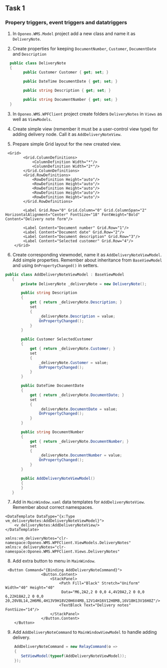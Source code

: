 ## Task 1

### Propery triggers, event triggers and datatriggers

1. In `Oponeo.WMS.Model` project add a new class and name it as `DeliveryNote`.

2. Create properties for keeping `DocumentNumber`, `Customer`, `DocumentDate` and `Description`

```cs
  public class DeliveryNote
  {
        public Customer Customer { get; set; }

        public DateTime DocumentDate { get; set; }

        public string Description { get; set; }

        public string DocumentNumber { get; set; }
  }
```

3. In `Oponeo.WMS.WPFClient` project create folders `DeliveryNotes` in `Views` as well as `ViewModels`.

4. Create simple view (remember it must be a user-control view type) for adding delivery node. Call it as `AddDeliveryNoteView`.

5. Prepare simple Grid layout for the new created view.

```
 <Grid>
        <Grid.ColumnDefinitions>
            <ColumnDefinition Width="*"/>
            <ColumnDefinition Width="2*"/>
        </Grid.ColumnDefinitions>
        <Grid.RowDefinitions>
            <RowDefinition Height="auto"/>
            <RowDefinition Height="auto"/>
            <RowDefinition Height="auto"/>
            <RowDefinition Height="auto"/>
            <RowDefinition Height="auto"/>
        </Grid.RowDefinitions>

        <Label Grid.Row="0" Grid.Column="0" Grid.ColumnSpan="2" HorizontalAlignment="Center" FontSize="18" FontWeight="Bold" Content="Delivery note form"/>
        
        <Label Content="Document number" Grid.Row="1"/>
        <Label Content="Document date" Grid.Row="2"/>
        <Label Content="Document description" Grid.Row="3"/>
        <Label Content="Selected customer" Grid.Row="4"/>
    </Grid>
 ```
 
 6. Create corresponding viewmodel, name it as `AddDeliveryNoteViewModel`. Add simple properties. Remember about inheritance from `BaseViewModel` and using `OnPropertyChanged()` in setters.
 
 ```cs
 public class AddDeliveryNoteViewModel : BaseViewModel
    {
        private DeliveryNote _deliveryNote = new DeliveryNote();

        public string Description
        {
            get { return _deliveryNote.Description; }
            set
            {
                _deliveryNote.Description = value;
                OnPropertyChanged();
            }
        }

        public Customer SelectedCustomer
        {
            get { return _deliveryNote.Customer; }
            set
            {
                _deliveryNote.Customer = value;
                OnPropertyChanged();
            }
        }

        public DateTime DocumentDate
        {
            get { return _deliveryNote.DocumentDate; }
            set
            {
                _deliveryNote.DocumentDate = value;
                OnPropertyChanged();
            }
        }

        public string DocumentNumber
        {
            get { return _deliveryNote.DocumentNumber; }
            set
            {
                _deliveryNote.DocumentNumber = value;
                OnPropertyChanged();
            }
        }

        public AddDeliveryNoteViewModel()
        {
        }
    }
 ```
 
 7. Add in `MainWindow.xaml` data templates for `AddDeliveryNoteView`. Remember about correct namespaces.
 
 ```
<DataTemplate DataType="{x:Type vm_deliveryNotes:AddDeliveryNoteViewModel}">
     <v_deliveryNotes:AddDeliveryNoteView/>
 </DataTemplate>
 ```
 
 ```
 xmlns:vm_deliveryNotes="clr-namespace:Oponeo.WMS.WPFClient.ViewModels.DeliveryNotes"
 xmlns:v_deliveryNotes="clr-namespace:Oponeo.WMS.WPFClient.Views.DeliveryNotes"
```

8. Add extra button to menu in `MainWindow`.

```
 <Button Command="{Binding AddDeliveryNoteCommand}">
                <Button.Content>
                    <StackPanel>
                        <Path Fill="Black" Stretch="Uniform" Width="40" Height="40"
                         Data="M6,2A2,2 0 0,0 4,4V20A2,2 0 0,0 6,22H18A2,2 0 0,0 20,20V8L14,2H6M6,4H13V9H18V20H6V4M8,12V14H16V12H8M8,16V18H13V16H8Z"/>
                        <TextBlock Text="Delivery notes" FontSize="14"/>
                    </StackPanel>
                </Button.Content>
    </Button>
 ```
 
 9. Add `AddDeliveryNoteCommand` to `MainWindowViewModel` to handle adding delivery.
 
 ```cs
     AddDeliveryNoteCommand = new RelayCommand(o =>
     {
        SetViewModel(typeof(AddDeliveryNoteViewModel));
     });
 ```
